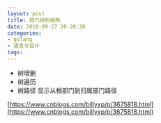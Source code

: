 ```yaml
---
layout: post
title: 部门树形结构
date: 2018-09-27 20:20:20
categories:
- golang
- 语言与设计
tags:
---
```


- 树增删
- 树遍历
- 树路径 显示从根部门到归属部门路径

[https://www.cnblogs.com/billyxp/p/3675818.html](https://www.cnblogs.com/billyxp/p/3675818.html)  